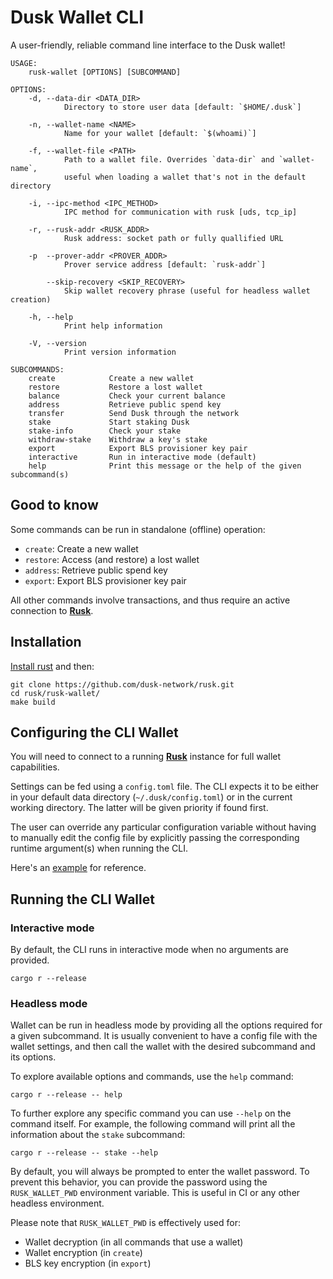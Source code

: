 # Dusk Wallet CLI

A user-friendly, reliable command line interface to the Dusk wallet!

```
USAGE:
    rusk-wallet [OPTIONS] [SUBCOMMAND]

OPTIONS:
    -d, --data-dir <DATA_DIR>
            Directory to store user data [default: `$HOME/.dusk`]

    -n, --wallet-name <NAME>
            Name for your wallet [default: `$(whoami)`]

    -f, --wallet-file <PATH>
            Path to a wallet file. Overrides `data-dir` and `wallet-name`,
            useful when loading a wallet that's not in the default directory

    -i, --ipc-method <IPC_METHOD>
            IPC method for communication with rusk [uds, tcp_ip]

    -r, --rusk-addr <RUSK_ADDR>
            Rusk address: socket path or fully quallified URL

    -p  --prover-addr <PROVER_ADDR>
            Prover service address [default: `rusk-addr`]

        --skip-recovery <SKIP_RECOVERY>
            Skip wallet recovery phrase (useful for headless wallet creation)

    -h, --help
            Print help information

    -V, --version
            Print version information

SUBCOMMANDS:
    create            Create a new wallet
    restore           Restore a lost wallet
    balance           Check your current balance
    address           Retrieve public spend key
    transfer          Send Dusk through the network
    stake             Start staking Dusk
    stake-info        Check your stake
    withdraw-stake    Withdraw a key's stake
    export            Export BLS provisioner key pair
    interactive       Run in interactive mode (default)
    help              Print this message or the help of the given subcommand(s)
```

## Good to know

Some commands can be run in standalone (offline) operation:
- `create`: Create a new wallet
- `restore`: Access (and restore) a lost wallet
- `address`: Retrieve public spend key
- `export`: Export BLS provisioner key pair

All other commands involve transactions, and thus require an active connection to [**Rusk**](https://github.com/dusk-network/rusk).

## Installation

[Install rust](https://www.rust-lang.org/tools/install) and then:

```
git clone https://github.com/dusk-network/rusk.git
cd rusk/rusk-wallet/
make build
```

## Configuring the CLI Wallet

You will need to connect to a running [**Rusk**](https://github.com/dusk-network/rusk) instance for full wallet capabilities.

Settings can be fed using a `config.toml` file. The CLI expects it to be either in your default data directory (`~/.dusk/config.toml`) or in the current working directory. The latter will be given priority if found first.

The user can override any particular configuration variable without having to manually edit the config file by explicitly passing the corresponding runtime argument(s) when running the CLI.

Here's an [example](config.toml) for reference.

## Running the CLI Wallet

### Interactive mode

By default, the CLI runs in interactive mode when no arguments are provided.

```
cargo r --release
```

### Headless mode

Wallet can be run in headless mode by providing all the options required for a given subcommand. It is usually convenient to have a config file with the wallet settings, and then call the wallet with the desired subcommand and its options.

To explore available options and commands, use the `help` command:
```
cargo r --release -- help
```

To further explore any specific command you can use `--help` on the command itself. For example, the following command will print all the information about the `stake` subcommand:
```
cargo r --release -- stake --help
```

By default, you will always be prompted to enter the wallet password. To prevent this behavior, you can provide the password using the `RUSK_WALLET_PWD` environment variable. This is useful in CI or any other headless environment.

Please note that `RUSK_WALLET_PWD` is effectively used for:
- Wallet decryption (in all commands that use a wallet)
- Wallet encryption (in `create`)
- BLS key encryption (in `export`)
